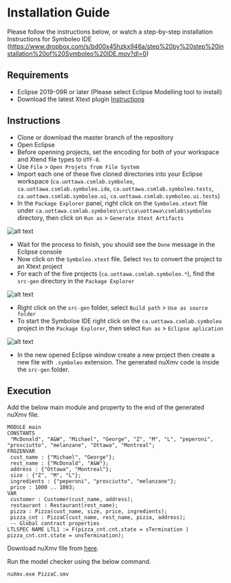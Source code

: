 # Installation Guide
Please follow the instructions below, or watch a step-by-step installation Instructions for Symboleo IDE (https://www.dropbox.com/s/bd00x45hzkx946a/step%20by%20step%20installation%20of%20Symboleo%20IDE.mov?dl=0)

## Requirements
- Eclipse 2019-09R or later (Please select Eclipse Modelling tool to install)
- Download the latest Xtext plugin [Instructions](https://www.eclipse.org/Xtext/download.html)

## Instructions
- Clone or download the master branch of the repository
- Open Eclipse
- Before openning projects, set the encoding for both of your workspace and Xtend file types to `UTF-8`.
- Use `File` > `Open Projets from File System`
- Import each one of these five cloned directories into your Eclipse workspace (`ca.uottawa.csmlab.symboleo`, `ca.uottawa.csmlab.symboleo.ide`, `ca.uottawa.csmlab.symboleo.tests`, `ca.uottawa.csmlab.symboleo.ui`, `ca.uottawa.csmlab.symboleo.ui.tests`)
- In the `Package Explorer` panel, right click on the `Symboleo.xtext` file under `ca.uottawa.csmlab.symboleo\src\ca\uottawa\csmlab\symboleo` directory, then click on `Run as` > `Generate Xtext Artifacts`
  
![alt text](https://github.com/Smart-Contract-Modelling-uOttawa/Symboleo-IDE/blob/master/images/p1.png "Generate Xtext Artifacts")
- Wait for the process to finish, you should see the `Done` message in the Eclipse console
- Now click on the `Symboleo.xtext` file. Select `Yes` to convert the project to an Xtext project
- For each of the five projects (`ca.uottawa.csmlab.symboleo.*`), find the `src-gen` directory in the `Package Explorer`
  
![alt text](https://github.com/Smart-Contract-Modelling-uOttawa/Symboleo-IDE/blob/master/images/p2.png "Use as source folder")
- Right click on the `src-gen` folder, select `Build path` > `Use as source folder`
- To start the Symboloe IDE right click on the `ca.uottawa.csmlab.symboleo` project in the `Package Explorer`, then select `Run as` > `Eclipse aplication`
  
![alt text](https://github.com/Smart-Contract-Modelling-uOttawa/Symboleo-IDE/blob/master/images/p3.png "Run as Eclipse aplication")
- In the new opened Eclipse window create a new project then create a new file with `.symboleo` extension. The generated nuXmv code is inside the `src-gen` folder.

## Execution
Add the below main module and property to the end of the generated nuXmv file.
```
MODULE main
CONSTANTS
 "McDonald", "A&W", "Michael", "George", "Z", "M", "L", "peperoni", "prosciutto", "melanzane", "Ottawa", "Montreal";
FROZENVAR
 cust_name : {"Michael", "George"};
 rest_name : {"McDonald", "A&W"};
 address : {"Ottawa", "Montreal"};
 size : {"Z", "M", "L"};
 ingredients : {"peperoni", "prosciutto", "melanzane"};
 price : 1000 .. 1003;
VAR
 customer : Customer(cust_name, address);
 restaurant : Restaurant(rest_name);
 pizza : Pizza(cust_name, size, price, ingredients);
 pizza_cnt : PizzaC(cust_name, rest_name, pizza, address);
 -- Global contract properties
LTLSPEC NAME LTL1 := F(pizza_cnt.cnt.state = sTermination | pizza_cnt.cnt.state = unsTermination);
```
Download nuXmv file from [here](https://nuxmv.fbk.eu/).

Run the model checker using the below command.
```
nuXmv.exe PizzaC.smv
```
